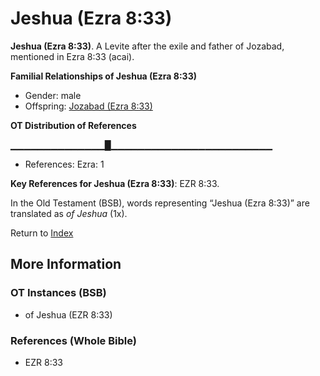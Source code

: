 # Jeshua (Ezra 8:33)
**Jeshua (Ezra 8:33)**. 
A Levite after the exile and father of Jozabad, mentioned in Ezra 8:33 (acai). 




**Familial Relationships of Jeshua (Ezra 8:33)**


* Gender: male
* Offspring: [Jozabad (Ezra 8:33)](Jozabad.6.md)


**OT Distribution of References**

▁▁▁▁▁▁▁▁▁▁▁▁▁▁█▁▁▁▁▁▁▁▁▁▁▁▁▁▁▁▁▁▁▁▁▁▁▁▁
* References: Ezra: 1



**Key References for Jeshua (Ezra 8:33)**: 
EZR 8:33. 


In the Old Testament (BSB), words representing “Jeshua (Ezra 8:33)” are translated as 
*of Jeshua* (1x). 




Return to [Index](00-Index.md)

## More Information

### OT Instances (BSB)

* of Jeshua (EZR 8:33)



### References (Whole Bible)

* EZR 8:33



